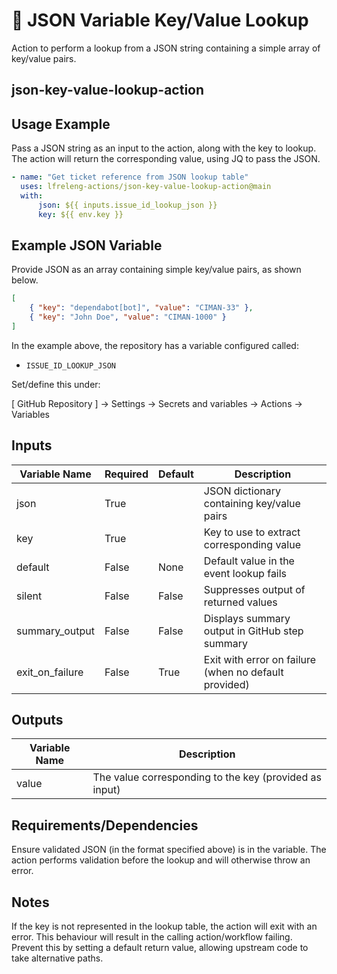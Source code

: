 <!--
SPDX-License-Identifier: Apache-2.0
SPDX-FileCopyrightText: 2024 The Linux Foundation
-->

# 🔑 JSON Variable Key/Value Lookup

Action to perform a lookup from a JSON string containing a simple array of
key/value pairs.

## json-key-value-lookup-action

## Usage Example

Pass a JSON string as an input to the action, along with the key to lookup.
The action will return the corresponding value, using JQ to pass the JSON.

```yaml
- name: "Get ticket reference from JSON lookup table"
  uses: lfreleng-actions/json-key-value-lookup-action@main
  with:
      json: ${{ inputs.issue_id_lookup_json }}
      key: ${{ env.key }}
```

## Example JSON Variable

Provide JSON as an array containing simple key/value pairs, as shown below.

```json
[
    { "key": "dependabot[bot]", "value": "CIMAN-33" },
    { "key": "John Doe", "value": "CIMAN-1000" }
]
```

In the example above, the repository has a variable configured called:

- `ISSUE_ID_LOOKUP_JSON`

Set/define this under:

[ GitHub Repository ] -> Settings -> Secrets and variables -> Actions -> Variables

## Inputs

<!-- markdownlint-disable MD013 -->

| Variable Name    | Required | Default | Description                                |
| ---------------- | -------- | ------- | ------------------------------------------ |
| json             | True     |         | JSON dictionary containing key/value pairs |
| key              | True     |         | Key to use to extract corresponding value  |
| default          | False    | None    | Default value in the event lookup fails    |
| silent           | False    | False   | Suppresses output of returned values       |
| summary_output   | False    | False   | Displays summary output in GitHub step summary |
| exit_on_failure  | False    | True    | Exit with error on failure (when no default provided) |

<!-- markdownlint-enable MD013 -->

## Outputs

| Variable Name | Description                                            |
| ------------- | ------------------------------------------------------ |
| value         | The value corresponding to the key (provided as input) |

## Requirements/Dependencies

Ensure validated JSON (in the format specified above) is in the variable.
The action performs validation before the lookup and will otherwise throw
an error.

## Notes

If the key is not represented in the lookup table, the action will exit with an
error. This behaviour will result in the calling action/workflow failing.
Prevent this by setting a default return value, allowing upstream code to take
alternative paths.
